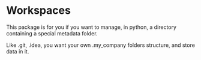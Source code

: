 # Workspaces

This package is for you if you want to manage, in python, a directory containing a special metadata folder.

Like .git, .idea, you want your own .my_company folders structure, and store data in it.